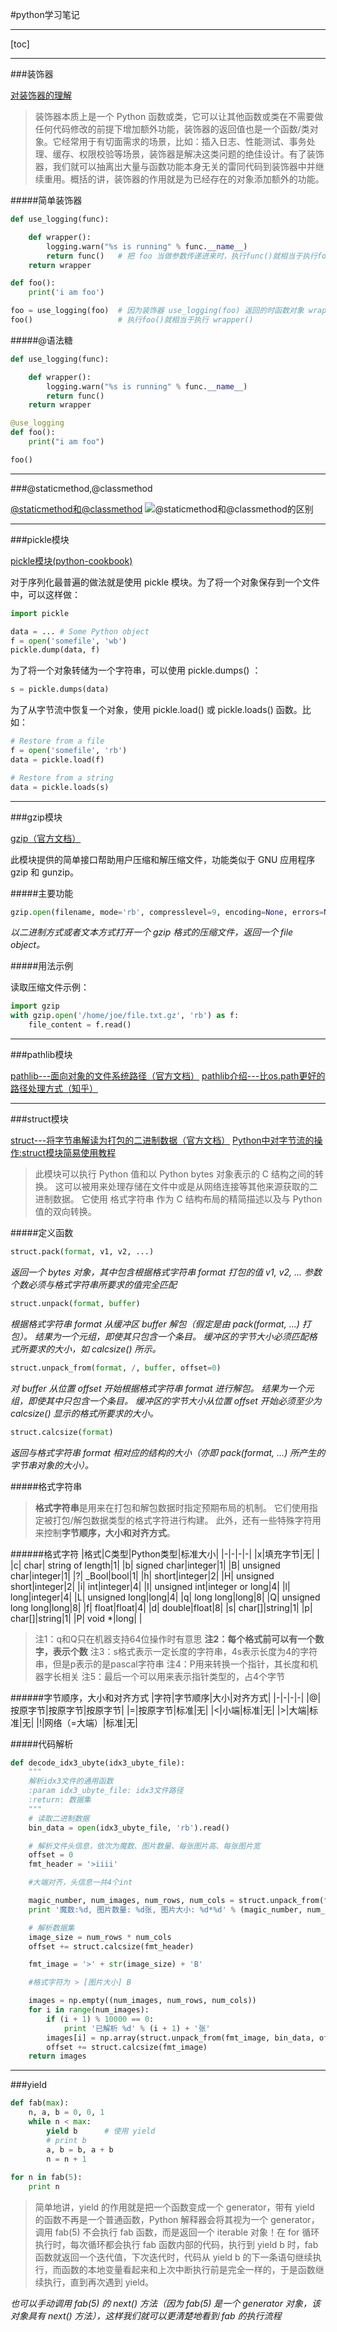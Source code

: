 #python学习笔记

---

[toc]

---

###装饰器

[对装饰器的理解](https://foofish.net/python-decorator.html)

>装饰器本质上是一个 Python 函数或类，它可以让其他函数或类在不需要做任何代码修改的前提下增加额外功能，装饰器的返回值也是一个函数/类对象。它经常用于有切面需求的场景，比如：插入日志、性能测试、事务处理、缓存、权限校验等场景，装饰器是解决这类问题的绝佳设计。有了装饰器，我们就可以抽离出大量与函数功能本身无关的雷同代码到装饰器中并继续重用。概括的讲，装饰器的作用就是为已经存在的对象添加额外的功能。

#####简单装饰器
```python
def use_logging(func):

    def wrapper():
        logging.warn("%s is running" % func.__name__)
        return func()   # 把 foo 当做参数传递进来时，执行func()就相当于执行foo()
    return wrapper

def foo():
    print('i am foo')

foo = use_logging(foo)  # 因为装饰器 use_logging(foo) 返回的时函数对象 wrapper，这条语句相当于  foo = wrapper
foo()                   # 执行foo()就相当于执行 wrapper()
```
#####@语法糖
```python
def use_logging(func):

    def wrapper():
        logging.warn("%s is running" % func.__name__)
        return func()
    return wrapper

@use_logging
def foo():
    print("i am foo")

foo()
```

---

###@staticmethod,@classmethod

[@staticmethod和@classmethod](https://zhuanlan.zhihu.com/p/28010894)
![@staticmethod和@classmethod的区别](.\1.png)

---

###pickle模块

[pickle模块(python-cookbook)](https://python3-cookbook.readthedocs.io/zh_CN/latest/c05/p21_serializing_python_objects.html)

对于序列化最普遍的做法就是使用 pickle 模块。为了将一个对象保存到一个文件中，可以这样做：

```python
import pickle

data = ... # Some Python object
f = open('somefile', 'wb')
pickle.dump(data, f)
```

为了将一个对象转储为一个字符串，可以使用 pickle.dumps() ：

```python
s = pickle.dumps(data)
```

为了从字节流中恢复一个对象，使用 pickle.load() 或 pickle.loads() 函数。比如：

```python
# Restore from a file
f = open('somefile', 'rb')
data = pickle.load(f)

# Restore from a string
data = pickle.loads(s)
```

---

###gzip模块

[gzip（官方文档）](https://docs.python.org/zh-cn/3/library/gzip.html)

此模块提供的简单接口帮助用户压缩和解压缩文件，功能类似于 GNU 应用程序 gzip 和 gunzip。

#####主要功能
```python
gzip.open(filename, mode='rb', compresslevel=9, encoding=None, errors=None, newline=None)
```
*以二进制方式或者文本方式打开一个 gzip 格式的压缩文件，返回一个 file object。*

#####用法示例

读取压缩文件示例：
```python
import gzip
with gzip.open('/home/joe/file.txt.gz', 'rb') as f:
    file_content = f.read()
```

---

###pathlib模块

[pathlib---面向对象的文件系统路径（官方文档）](https://docs.python.org/zh-cn/3/library/pathlib.html)
[pathlib介绍---比os.path更好的路径处理方式（知乎）](https://zhuanlan.zhihu.com/p/33524938)

---

###struct模块

[struct---将字节串解读为打包的二进制数据（官方文档）](https://docs.python.org/zh-cn/3/library/struct.html)
[Python中对字节流的操作:struct模块简易使用教程](https://www.jianshu.com/p/5a985f29fa81)

>此模块可以执行 Python 值和以 Python bytes 对象表示的 C 结构之间的转换。 这可以被用来处理存储在文件中或是从网络连接等其他来源获取的二进制数据。 它使用 格式字符串 作为 C 结构布局的精简描述以及与 Python 值的双向转换。


#####定义函数

```python
struct.pack(format, v1, v2, ...)
```
*返回一个 bytes 对象，其中包含根据格式字符串 format 打包的值 v1, v2, ... 参数个数必须与格式字符串所要求的值完全匹配*

```python
struct.unpack(format, buffer)
```
*根据格式字符串 format 从缓冲区 buffer 解包（假定是由 pack(format, ...) 打包）。 结果为一个元组，即使其只包含一个条目。 缓冲区的字节大小必须匹配格式所要求的大小，如 calcsize() 所示。*

```python
struct.unpack_from(format, /, buffer, offset=0)
```
*对 buffer 从位置 offset 开始根据格式字符串 format 进行解包。 结果为一个元组，即使其中只包含一个条目。 缓冲区的字节大小从位置 offset 开始必须至少为 calcsize() 显示的格式所要求的大小。*

```python
struct.calcsize(format)
```
*返回与格式字符串 format 相对应的结构的大小（亦即 pack(format, ...) 所产生的字节串对象的大小）。*


#####格式字符串

>**格式字符串**是用来在打包和解包数据时指定预期布局的机制。 它们使用指定被打包/解包数据类型的格式字符进行构建。 此外，还有一些特殊字符用来控制**字节顺序，大小和对齐方式**。

######格式字符
|格式|C类型|Python类型|标准大小|
|-|-|-|-|
|x|填充字节|无| |
|c|	char|	string of length|1|
|b|	signed char|integer|1|
|B|	unsigned char|integer|1|
|?|	_Bool|bool|1|
|h|	short|integer|2|
|H|	unsigned short|integer|2|
|i|	int|integer|4|
|I|	unsigned int|integer or long|4|
|l|	long|integer|4|
|L|	unsigned long|long|4|
|q|	long long|long|8|
|Q|	unsigned long long|long|8|
|f|	float|float|4|
|d|	double|float|8|
|s|	char[]|string|1|
|p|	char[]|string|1|
|P|	void *|long| |

>注1：q和Q只在机器支持64位操作时有意思
**注2：每个格式前可以有一个数字，表示个数**
注3：s格式表示一定长度的字符串，4s表示长度为4的字符串，但是p表示的是pascal字符串
注4：P用来转换一个指针，其长度和机器字长相关
注5：最后一个可以用来表示指针类型的，占4个字节


######字节顺序，大小和对齐方式
|字符|字节顺序|大小|对齐方式|
|-|-|-|-|
|@|按原字节|按原字节|按原字节|
|=|按原字节|标准|无|
|<|小端|标准|无|
|>|大端|标准|无|
|!|网络（=大端）|标准|无|


#####代码解析
```python
def decode_idx3_ubyte(idx3_ubyte_file):
    """
    解析idx3文件的通用函数
    :param idx3_ubyte_file: idx3文件路径
    :return: 数据集
    """
    # 读取二进制数据
    bin_data = open(idx3_ubyte_file, 'rb').read()

    # 解析文件头信息，依次为魔数、图片数量、每张图片高、每张图片宽
    offset = 0
    fmt_header = '>iiii'

    #大端对齐，头信息一共4个int

    magic_number, num_images, num_rows, num_cols = struct.unpack_from(fmt_header, bin_data, offset)
    print '魔数:%d, 图片数量: %d张, 图片大小: %d*%d' % (magic_number, num_images, num_rows, num_cols)

    # 解析数据集
    image_size = num_rows * num_cols
    offset += struct.calcsize(fmt_header)

    fmt_image = '>' + str(image_size) + 'B'

    #格式字符为 > [图片大小] B

    images = np.empty((num_images, num_rows, num_cols))
    for i in range(num_images):
        if (i + 1) % 10000 == 0:
            print '已解析 %d' % (i + 1) + '张'
        images[i] = np.array(struct.unpack_from(fmt_image, bin_data, offset)).reshape((num_rows, num_cols))
        offset += struct.calcsize(fmt_image)
    return images
```

---

###yield

```python
def fab(max): 
    n, a, b = 0, 0, 1 
    while n < max: 
        yield b      # 使用 yield
        # print b 
        a, b = b, a + b 
        n = n + 1
 
for n in fab(5): 
    print n
```

>简单地讲，yield 的作用就是把一个函数变成一个 generator，带有 yield 的函数不再是一个普通函数，Python 解释器会将其视为一个 generator，调用 fab(5) 不会执行 fab 函数，而是返回一个 iterable 对象！在 for 循环执行时，每次循环都会执行 fab 函数内部的代码，执行到 yield b 时，fab 函数就返回一个迭代值，下次迭代时，代码从 yield b 的下一条语句继续执行，而函数的本地变量看起来和上次中断执行前是完全一样的，于是函数继续执行，直到再次遇到 yield。

*也可以手动调用 fab(5) 的 next() 方法（因为 fab(5) 是一个 generator 对象，该对象具有 next() 方法），这样我们就可以更清楚地看到 fab 的执行流程*






